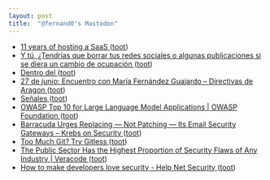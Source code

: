 ```yaml
---
layout: post
title:  "@fernand0's Mastodon"
---
```

*  [11 years of hosting a SaaS ](https://ghiculescu.substack.com/p/11-years-of-hosting-a-saa) ([toot](https://mastodon.social/@fernand0/110593847304789362))
*  [Y tú, ¿Tendrías que borrar tus redes sociales o algunas publicaciones si se diera un cambio de ocupación ](https://mastodon.social/@fernand0/110593651543116505) ([toot](https://mastodon.social/@fernand0/110593651543116505))
*  [Dentro del  ](https://mastodon.social/@fernand0) ([toot](https://mastodon.social/@fernand0/110593640598070658))
*  [27 de junio: Encuentro con María Fernández Guajardo – Directivas de Aragon ](https://directivasdearagon.es/27-de-junio-encuentro-con-maria-fernandez-guajardo) ([toot](https://mastodon.social/@fernand0/110593514088704682))
*  [Señales ](https://www.flickr.com/photos/fernand0/52952670228) ([toot](https://mastodon.social/@fernand0/110593376262802280))
*  [OWASP Top 10 for Large Language Model Applications \| OWASP Foundation ](https://owasp.org/www-project-top-10-for-large-language-model-applications) ([toot](https://mastodon.social/@fernand0/110593356640707864))
*  [Barracuda Urges Replacing — Not Patching — Its Email Security Gateways – Krebs on Security ](https://krebsonsecurity.com/2023/06/barracuda-urges-replacing-not-patching-its-email-security-gateways) ([toot](https://mastodon.social/@fernand0/110593056060089050))
*  [Too Much Git? Try Gitless ](https://hackaday.com/2023/06/18/too-much-git-try-gitless) ([toot](https://mastodon.social/@fernand0/110592874966457242))
*  [The Public Sector Has the Highest Proportion of Security Flaws of Any Industry \| Veracode ](https://www.veracode.com/blog/managing-appsec/public-sector-has-highest-proportion-security-flaws-any-industr) ([toot](https://mastodon.social/@fernand0/110592582965208029))
*  [How to make developers love security - Help Net Security ](https://www.helpnetsecurity.com/2023/06/07/developers-security-tasks) ([toot](https://mastodon.social/@fernand0/110592258981549779))
